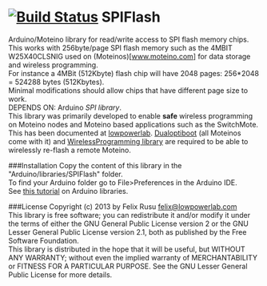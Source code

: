 [![Build Status](https://travis-ci.org/LowPowerLab/SPIFlash.svg?branch=master)](https://travis-ci.org/LowPowerLab/SPIFlash)
SPIFlash
========
Arduino/Moteino library for read/write access to SPI flash memory chips.
This works with 256byte/page SPI flash memory such as the 4MBIT W25X40CLSNIG used on (Moteinos)[www.moteino.com] for data storage and wireless programming.
<br/>
For instance a 4MBit (512Kbyte) flash chip will have 2048 pages: 256*2048 = 524288 bytes (512Kbytes).
<br/>Minimal modifications should allow chips that have different page size to work.
<br/>DEPENDS ON: Arduino *SPI library*.
<br/>
This library was primarily developed to enable **safe** wireless programming on Moteino nodes and Moteino based applications such as the SwitchMote. This has been documented at [lowpowerlab](http://lowpowerlab.com/blog/category/moteino/wireless-programming/). [Dualoptiboot](https://github.com/LowPowerLab/DualOptiboot) (all Moteinos come with it) and [WirelessProgramming library](https://github.com/LowPowerLab/WirelessProgramming) are required to be able to wirelessly re-flash a remote Moteino.
 
###Installation
Copy the content of this library in the "Arduino/libraries/SPIFlash" folder.
<br />
To find your Arduino folder go to File>Preferences in the Arduino IDE.
<br/>
See [this tutorial](http://learn.adafruit.com/arduino-tips-tricks-and-techniques/arduino-libraries) on Arduino libraries.

###License
Copyright (c) 2013 by Felix Rusu <felix@lowpowerlab.com>
<br/>
This library is free software; you can redistribute it and/or modify it under the terms of either the GNU General Public License version 2 or the GNU Lesser General Public License version 2.1, both as published by the Free Software Foundation.
<br/>
This library is distributed in the hope that it will be useful, but WITHOUT ANY WARRANTY; without even the implied warranty of MERCHANTABILITY or FITNESS FOR A PARTICULAR PURPOSE.  See the GNU Lesser General Public License for more details.
